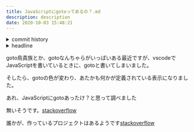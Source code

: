 ```yaml
---
title: JavaScriptにgotoってあるの？.md
description: description
date: 2020-10-03 15:48:21
---
```

<!-- history area start -->
<details><summary>commit history</summary><div><ol>

</ol></div></details>
<!-- history area end -->
<!-- toc area start -->
<details><summary>headline</summary><div>
<!-- START doctoc -->
<!-- END doctoc -->

</div></details>

<!-- toc area end -->
goto鳥貴族とか、gotoなんちゃらがいっぱいある最近ですが、vscodeでJavaScriptを書いているときに、gotoと書いてしまいました。

そしたら、gotoの色が変わり、あたかも何かが定義されている表示になりました。

あれ、JavaScriptにgotoあったけ？と思って調べました

無いそうです。[stackoverflow](https://stackoverflow.com/a/9751228/10677105)

誰かが、作っているプロジェクトはあるようです[stackoverflow](https://stackoverflow.com/a/9751229/10677105)
